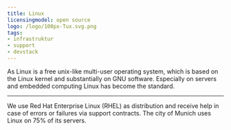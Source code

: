 ```yaml
---
title: Linux
licensingmodel: open source
logo: /logo/100px-Tux.svg.png
tags:
- infrastruktur
- support
- devstack
---
```


As Linux is a free unix-like multi-user operating system, which is based on the Linux kernel and substantially on GNU software.
Especially on servers and embedded computing Linux has become the standard.  

---

We use Red Hat Enterprise Linux (RHEL) as distribution and receive help in case of errors or failures via support contracts.
The city of Munich uses Linux on 75% of its servers.

